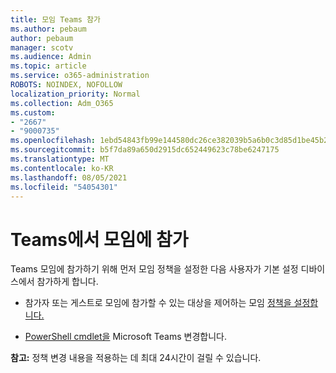 ```yaml
---
title: 모임 Teams 참가
ms.author: pebaum
author: pebaum
manager: scotv
ms.audience: Admin
ms.topic: article
ms.service: o365-administration
ROBOTS: NOINDEX, NOFOLLOW
localization_priority: Normal
ms.collection: Adm_O365
ms.custom:
- "2667"
- "9000735"
ms.openlocfilehash: 1ebd54843fb99e144580dc26ce382039b5a6b0c3d85d1be45b2b49a0e92f5d46
ms.sourcegitcommit: b5f7da89a650d2915dc652449623c78be6247175
ms.translationtype: MT
ms.contentlocale: ko-KR
ms.lasthandoff: 08/05/2021
ms.locfileid: "54054301"
---
```

# <a name="join-a-meeting-in-teams"></a>Teams에서 모임에 참가

Teams 모임에 참가하기 위해 먼저 모임 정책을 설정한 다음 사용자가 기본 설정 디바이스에서 참가하게 합니다.

- 참가자 또는 게스트로 모임에 참가할 수 있는 대상을 제어하는 모임 [정책을 설정합니다.](https://docs.microsoft.com/microsoftteams/meeting-policies-in-teams#meeting-policy-settings---participants--guests) 

- [PowerShell cmdlet을](https://docs.microsoft.com/microsoftteams/teams-powershell-overview) Microsoft Teams 변경합니다.    

**참고:** 정책 변경 내용을 적용하는 데 최대 24시간이 걸릴 수 있습니다.